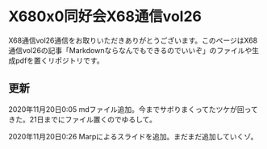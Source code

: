 # X680x0同好会X68通信vol26

X68通信vol26通信をお取りいただきありがとうございます。このページはX68通信vol26の記事「Markdownならなんでもできるのでいいぞ」のファイルや生成pdfを置くリポジトリです。

## 更新
2020年11月20日0:05 mdファイル追加。今までサボりまくってたツケが回ってきた。21日までにファイル置くのでゆるして。

2020年11月20日0:26 Marpによるスライドを追加。まだまだ追加していくゾ。
